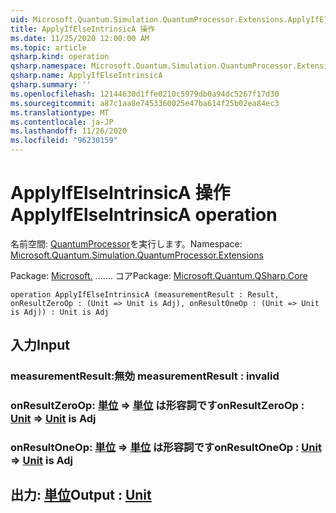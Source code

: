```yaml
---
uid: Microsoft.Quantum.Simulation.QuantumProcessor.Extensions.ApplyIfElseIntrinsicA
title: ApplyIfElseIntrinsicA 操作
ms.date: 11/25/2020 12:00:00 AM
ms.topic: article
qsharp.kind: operation
qsharp.namespace: Microsoft.Quantum.Simulation.QuantumProcessor.Extensions
qsharp.name: ApplyIfElseIntrinsicA
qsharp.summary: ''
ms.openlocfilehash: 12144630d1ffe0210c5979db0a94dc5267f17d30
ms.sourcegitcommit: a87c1aa8e7453360025e47ba614f25b02ea84ec3
ms.translationtype: MT
ms.contentlocale: ja-JP
ms.lasthandoff: 11/26/2020
ms.locfileid: "96230159"
---
```

# <a name="applyifelseintrinsica-operation"></a><span data-ttu-id="99c31-102">ApplyIfElseIntrinsicA 操作</span><span class="sxs-lookup"><span data-stu-id="99c31-102">ApplyIfElseIntrinsicA operation</span></span>

<span data-ttu-id="99c31-103">名前空間: [QuantumProcessor](xref:Microsoft.Quantum.Simulation.QuantumProcessor.Extensions)を実行します。</span><span class="sxs-lookup"><span data-stu-id="99c31-103">Namespace: [Microsoft.Quantum.Simulation.QuantumProcessor.Extensions](xref:Microsoft.Quantum.Simulation.QuantumProcessor.Extensions)</span></span>

<span data-ttu-id="99c31-104">Package: [Microsoft.](https://nuget.org/packages/Microsoft.Quantum.QSharp.Core) ....... コア</span><span class="sxs-lookup"><span data-stu-id="99c31-104">Package: [Microsoft.Quantum.QSharp.Core](https://nuget.org/packages/Microsoft.Quantum.QSharp.Core)</span></span>




```qsharp
operation ApplyIfElseIntrinsicA (measurementResult : Result, onResultZeroOp : (Unit => Unit is Adj), onResultOneOp : (Unit => Unit is Adj)) : Unit is Adj
```


## <a name="input"></a><span data-ttu-id="99c31-105">入力</span><span class="sxs-lookup"><span data-stu-id="99c31-105">Input</span></span>

### <a name="measurementresult--__invalidresult__"></a><span data-ttu-id="99c31-106">measurementResult:__無効 <Result>__</span><span class="sxs-lookup"><span data-stu-id="99c31-106">measurementResult : __invalid<Result>__</span></span>




### <a name="onresultzeroop--unit--unit--is-adj"></a><span data-ttu-id="99c31-107">onResultZeroOp: [単位](xref:microsoft.quantum.lang-ref.unit) => [単位](xref:microsoft.quantum.lang-ref.unit)  は形容詞です</span><span class="sxs-lookup"><span data-stu-id="99c31-107">onResultZeroOp : [Unit](xref:microsoft.quantum.lang-ref.unit) => [Unit](xref:microsoft.quantum.lang-ref.unit)  is Adj</span></span>




### <a name="onresultoneop--unit--unit--is-adj"></a><span data-ttu-id="99c31-108">onResultOneOp: [単位](xref:microsoft.quantum.lang-ref.unit) => [単位](xref:microsoft.quantum.lang-ref.unit)  は形容詞です</span><span class="sxs-lookup"><span data-stu-id="99c31-108">onResultOneOp : [Unit](xref:microsoft.quantum.lang-ref.unit) => [Unit](xref:microsoft.quantum.lang-ref.unit)  is Adj</span></span>





## <a name="output--unit"></a><span data-ttu-id="99c31-109">出力: [単位](xref:microsoft.quantum.lang-ref.unit)</span><span class="sxs-lookup"><span data-stu-id="99c31-109">Output : [Unit](xref:microsoft.quantum.lang-ref.unit)</span></span>

